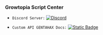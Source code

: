 ### Growtopia Script Center

* `Discord Server:` [![Discord](https://img.shields.io/discord/1312950262306181130)](https://growtopiascript.my.id)

* `Custom API GENTAHAX Docs:` 
[
![Static Badge](https://img.shields.io/badge/CustomApi-click-red)
](https://github.com/MonarchSatan/Lua-Docs/blob/main/customapi.md)
